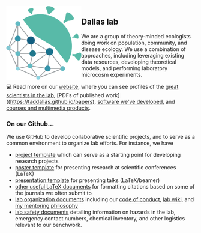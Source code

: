 
<img align="left" src="https://github.com/dallasLab/.github/blob/main/profile/logo.png" width="200">

## Dallas lab

We are a group of theory-minded ecologists doing work on population, community, and disease ecology. We use a combination of approaches, including leveraging existing data resources, developing theoretical models, and performing laboratory microcosm experiments.

💻 Read more on our [website](https://taddallas.github.io), where you can see profiles of the [great scientists in the lab](https://taddallas.github.io/people), [PDFs of published work]((https://taddallas.github.io/papers), [software we've developed](https://taddallas.github.io/software), and [courses and multimedia products](https://taddallas.github.io/multimedia).


### On our Github...

We use GitHub to develop collaborative scientific projects, and to serve as a common environment to organize lab efforts. For instance, we have 

+ [project template](https://github.com/dallasLab/project-template) which can serve as a starting point for developing research projects
+ [poster template](https://github.com/dallasLab/UofSC_poster_template) for presenting research at scientific conferences (LaTeX)
+ [presentation template](https://github.com/dallasLab/labLogistics/tree/master/beamerTemplate) for presenting talks (LaTeX/beamer)
+ [other useful LaTeX documents](https://github.com/dallasLab/labLogistics/tree/master/bstFiles) for formatting citations based on some of the journals we often submit to
+ [lab organization documents](https://github.com/dallasLab/labLogistics) including our [code of conduct](https://github.com/dallasLab/labLogistics/blob/master/codeOfConduct.md), [lab wiki](https://github.com/dallasLab/labLogistics/blob/master/wiki.md), and [my mentoring philosophy](https://github.com/dallasLab/labLogistics/blob/master/mentoring.md)
+ [lab safety documents](https://github.com/dallasLab/labLogistics/tree/master/SAFETY) detailing information on hazards in the lab, emergency contact numbers, chemical inventory, and other logistics relevant to our benchwork.


